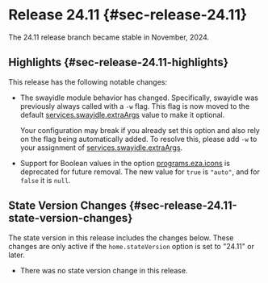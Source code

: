 # Release 24.11 {#sec-release-24.11}

The 24.11 release branch became stable in November, 2024.

## Highlights {#sec-release-24.11-highlights}

This release has the following notable changes:

- The swayidle module behavior has changed. Specifically, swayidle was
  previously always called with a `-w` flag. This flag is now moved to
  the default
  [services.swayidle.extraArgs](#opt-services.swayidle.extraArgs)
  value to make it optional.

  Your configuration may break if you already set this option and also
  rely on the flag being automatically added. To resolve this, please
  add `-w` to your assignment of
  [services.swayidle.extraArgs](#opt-services.swayidle.extraArgs).

- Support for Boolean values in the option
  [programs.eza.icons](#opt-programs.eza.icons) is deprecated for
  future removal. The new value for `true` is `"auto"`, and for
  `false` it is `null`.

## State Version Changes {#sec-release-24.11-state-version-changes}

The state version in this release includes the changes below. These
changes are only active if the `home.stateVersion` option is set to
\"24.11\" or later.

- There was no state version change in this release.
